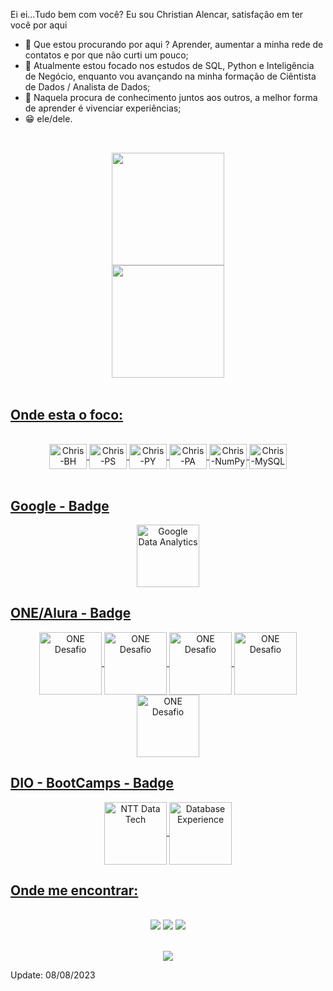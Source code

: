 Ei ei...Tudo bem com você? Eu sou Christian Alencar, satisfação em ter você por aqui

- 👀 Que estou procurando por aqui ? Aprender, aumentar a minha rede de contatos e por que não curti um pouco;
- 🌱 Atualmente estou focado nos estudos de SQL, Python e Inteligência de Negócio, enquanto vou avançando na minha formação de Ciêntista de Dados / Analista de Dados;
- 💞️ Naquela procura de conhecimento juntos aos outros, a melhor forma de aprender é vivenciar experiências;
- 😁 ele/dele.

##

<div align="center" style="display: inline_block"><br>
  <a href="https://github.com/christianalencar">
  <img height=180em" src="https://github-readme-stats.vercel.app/api?username=christianalencar&count_private=true&include_all_commits=true&show_icons=true&theme=dark&hide_border=false&show_owner=true" /> <br>
  <img height=180em" src="https://github-readme-stats.vercel.app/api/top-langs/?username=christianalencar&theme=dark&hide_border=false&&layout=compact" />
</div>

<br>

  <h2>Onde esta o foco:</h2>
  
<div align="center" style="display: inline_block"><br>
   <img align="center" alt="Chris-BH" height="40" width="60" src="https://cdn.jsdelivr.net/gh/devicons/devicon/icons/behance/behance-original.svg" /> 
   <img align="center" alt="Chris-PS" height="40" width="60" src="https://cdn.jsdelivr.net/gh/devicons/devicon/icons/photoshop/photoshop-plain.svg" />
   <img align="center" alt="Chris-PY" height="40" width="60" src="https://cdn.jsdelivr.net/gh/devicons/devicon/icons/python/python-original.svg" />
   <img align="center" alt="Chris-PA" height="40" width="60" src="https://cdn.jsdelivr.net/gh/devicons/devicon/icons/pandas/pandas-original.svg" />
   <img align="center" alt="Chris-NumPy" height="40" width="60" src="https://cdn.jsdelivr.net/gh/devicons/devicon/icons/numpy/numpy-original.svg" />
   <img align="center" alt="Chris-MySQL" height="40" width="60" src="https://cdn.jsdelivr.net/gh/devicons/devicon/icons/mysql/mysql-original-wordmark.svg" />
</div>
<br>

<div align="left"><h2>Google - Badge</h2></div>
  
<div align="center" style="display: inline_block">
    <img align="center" alt="Google Data Analytics" height="100" widht="80" src="https://github.com/christianalencar/christianalencar/assets/100319396/5b70b07c-55c7-424a-b806-88045462e6eb" />
</div>
  
  <h2 align="left"> ONE/Alura - Badge</h2>

<div align="center" style="display: inline_block">
  <img align="center" alt="ONE Desafio" height="100" widht="80" src="https://user-images.githubusercontent.com/100319396/194825370-9e826c6f-bb80-4aa0-87fa-5801e44f39f8.png" />
  <img align="center" alt="ONE Desafio" height="100" widht="80" src="https://user-images.githubusercontent.com/100319396/194825408-9df2daff-15d1-4e82-9228-753b7a3c66c6.png" />
  <img align="center" alt="ONE Desafio" height="100" widht="80" src="https://user-images.githubusercontent.com/100319396/196825544-b67aa19d-3a18-41e2-b272-32fc5f46e3aa.png" />
   <img align="center" alt="ONE Desafio" height="100" widht="80" src="https://user-images.githubusercontent.com/100319396/203360031-a5438109-f7c0-4a71-9083-b25c297217c2.png" />
  <img align="center" alt="ONE Desafio" height="100" widht="80" src="https://user-images.githubusercontent.com/100319396/209142519-e3cbad20-6c05-4a42-b9dd-8a1b86327926.png" />
</div>

<div align="left"><h2>DIO - BootCamps - Badge</h2></div>
  
<div align="center" style="display: inline_block">
    <img align="center" alt="NTT Data Tech" height="100" widht="80" src="https://user-images.githubusercontent.com/100319396/201491852-2849a14f-c229-47f5-ba58-cf68ebab2841.png" />
    <img align="center" alt="Database Experience" height="100" widht="80" src="https://user-images.githubusercontent.com/100319396/198043226-883c7b8c-9237-48bd-bd07-909aa409d143.png" /> 
</div>


  
<div align="left"><h2>Onde me encontrar:</h2></div>
<br>

<div align="center" style="display: inline_block">
    <a href="https://www.behance.net/christianalencar" target="_blank"><img src="https://img.shields.io/badge/-Behance-blue?style=for-the-badge&logo=behance&logoColor=white" /></a>
    <a href="https://www.instagram.com/christianalencarfotografo" target="_blank"><img src="https://img.shields.io/badge/Instagram-E4405F?style=for-the-badge&logo=instagram&logoColor=white" /></a>
    <a href="https://www.linkedin.com/in/christianalencar/" target="_blank"><img src="https://img.shields.io/badge/LinkedIn-0077B5?style=for-the-badge&logo=linkedin&logoColor=whitesssssss" target="_blank"></a>
    </a><br>
</div>
<br>

<p align="center"><img src="http://images.uncyc.org/pt/4/4f/Weregarurumon.gif" /></p>

Update: 08/08/2023
